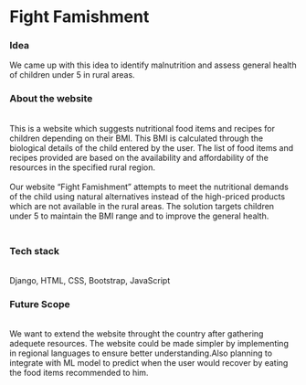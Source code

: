 <h1>Fight Famishment</h1>
<h3>Idea</h3>
We came up with this idea to identify malnutrition and assess general health of children under 5 in rural areas.<br>
<h3>About the website</h3><br>
This is a website which suggests nutritional food items and recipes for children depending on their BMI. This BMI is calculated through the biological details of the child entered by the user. The list of food items and recipes provided are based on the availability and affordability of the resources in the specified rural region.
<br><br>
Our website “Fight Famishment” attempts to meet the nutritional demands of the child using natural alternatives instead of the high-priced products which are not available in the rural areas. The solution targets children under 5 to maintain the BMI range and to improve the general health.
<h3>
<br>Tech stack</h3><br> Django, HTML, CSS, Bootstrap, JavaScript
<h3>Future Scope</h3>
<br>
We want to extend the website throught the country after gathering adequete resources. The website could be made simpler by implementing in regional languages to ensure better understanding.Also planning to integrate with ML model to predict when the user would recover by eating the food items recommended to him.

